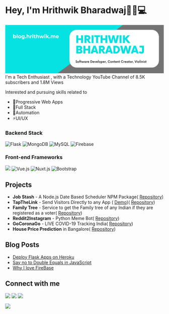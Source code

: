 
# Hey, I'm Hrithwik Bharadwaj👋🏾💻


<img src="https://github.com/hrithwikbharadwaj/HrithwikBharadwaj/blob/master/Software Developer, Content Creator, Violinist.png" alt="banner that says Monica Powell - software engineer, content creator and community organizer alongside a cartoon illustration of Monica">
I'm a Tech Enthusiast , with a Technology YouTube Channel of 8.5K subscribers and 1.8M Views

Interested and pursuing skills related to
  - 📲Progressive Web Apps
  - 🧱Full Stack
  - 🤖Automation
  - ⚡UI/UX
### Backend Stack

![Flask](https://img.shields.io/badge/-Flask-black?style=flat-square&logo=flask)
![MongoDB](https://img.shields.io/badge/-MongoDB-black?style=flat-square&logo=mongodb)
![MySQL](https://img.shields.io/badge/-MySQL-black?style=flat-square&logo=mysql)
![Firebase](https://img.shields.io/badge/-Firebase-00599C?style=flat-square&logo=Firebase)

### Front-end Frameworks

[<img src="https://v4.framework7.io/i/logo.svg" width="22" />](https://v4.framework7.io)
![Vue.js](https://img.shields.io/badge/-Vue-grey?style=flat-square&logo=Vue.js)
![Nuxt.js](https://img.shields.io/badge/-Nuxt-black?style=flat-square&logo=Nuxt.js)
![Bootstrap](https://img.shields.io/badge/-Bootstrap-563D7C?style=flat-square&logo=bootstrap)

## Projects
- **Job Stash** - A Node.js Date Based Scheduler NPM Package( [Repository](https://github.com/hrithwikbharadwaj/job-stash "Heading link"))
- **TapTheLink** - Send Visitors Directly to any App ( [Demo](https://app.tapthe.link "Heading link"))( [Repository](https://github.com/hrithwikbharadwaj/deeply-backend "Heading link"))
- **Family Tree** - Service to get the Family tree of any Indian if they are registered as a voter( [Repository](https://github.com/hrithwikbharadwaj/voter-details-india "Heading link")) 
- **Reddit2Instagram** - Python Meme Bot( [Repository](https://github.com/hrithwikbharadwaj/redditToInstaBot "Heading link"))
- **GoCoronaGo** - LIVE COVID-19 Tracking India( [Repository](https://github.com/hrithwikbharadwaj/goCoronaGo "Heading link"))
- **House Price Prediction** in Bangalore( [Repository](https://github.com/hrithwikbharadwaj/DAHousePrediction "Heading link"))
## Blog Posts
-   [Deploy Flask Apps on Heroku](https://blog.hrithwik.me/deploy-flask-apps-for-free-using-heroku "Heading link")
-  [Say no to Double Equals in JavaScript](https://blog.hrithwik.me/lose-equality-and-strict-equality-in-javascript "Heading link")
-  [Why I love FireBase](https://blog.hrithwik.me/why-everyone-is-using-firebase-and-why-you-should-too "Heading link")

## Connect with me
[<img src="https://img.shields.io/badge/twitter-%231DA1F2.svg?&style=for-the-badge&logo=twitter&logoColor=white" />](https://www.twitter.com/hrithwik_)
[<img src="https://img.shields.io/badge/linkedin-%230077B5.svg?&style=for-the-badge&logo=linkedin&logoColor=white" />](https://www.linkedin.com/in/hrithwik-bharadwaj-a77810150/)
[<img src = "https://logodownload.org/wp-content/uploads/2014/10/youtube-logo-2-3.png" width="100">](https://www.YouTube.com/HSBTechYt)

[<img src ="https://img.shields.io/badge/Website-AD-%231877F2.svg?&style=for-the-badge&logo=&logoColor=white%22">](https://hrithwik.dev/)
